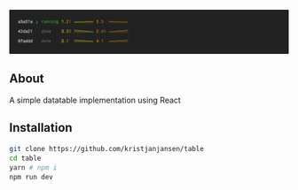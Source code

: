 ![](screenshot.png)

## About

A simple datatable implementation using React

## Installation

```sh
git clone https://github.com/kristjanjansen/table
cd table
yarn # npm i
npm run dev
```